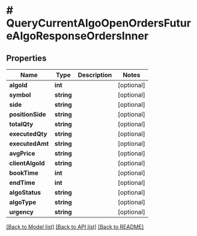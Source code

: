 # # QueryCurrentAlgoOpenOrdersFutureAlgoResponseOrdersInner

## Properties

Name | Type | Description | Notes
------------ | ------------- | ------------- | -------------
**algoId** | **int** |  | [optional]
**symbol** | **string** |  | [optional]
**side** | **string** |  | [optional]
**positionSide** | **string** |  | [optional]
**totalQty** | **string** |  | [optional]
**executedQty** | **string** |  | [optional]
**executedAmt** | **string** |  | [optional]
**avgPrice** | **string** |  | [optional]
**clientAlgoId** | **string** |  | [optional]
**bookTime** | **int** |  | [optional]
**endTime** | **int** |  | [optional]
**algoStatus** | **string** |  | [optional]
**algoType** | **string** |  | [optional]
**urgency** | **string** |  | [optional]

[[Back to Model list]](../../README.md#models) [[Back to API list]](../../README.md#endpoints) [[Back to README]](../../README.md)
